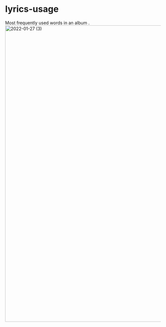 # lyrics-usage

Most frequently used words in an album .
<img width="960" alt="2022-01-27 (3)" src="https://user-images.githubusercontent.com/66437656/151389126-e879f38b-3df4-430b-af55-17a6b656f792.png">

